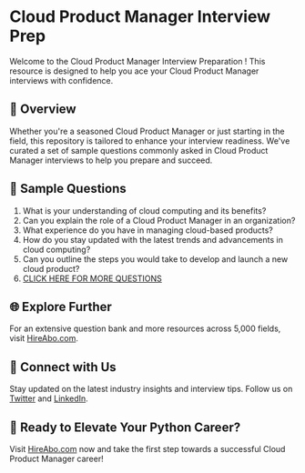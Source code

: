 # Cloud Product Manager Interview Prep

Welcome to the Cloud Product Manager Interview Preparation ! This resource is designed to help you ace your Cloud Product Manager interviews with confidence.

## 🚀 Overview

Whether you're a seasoned Cloud Product Manager or just starting in the field, this repository is tailored to enhance your interview readiness. We've curated a set of sample questions commonly asked in Cloud Product Manager interviews to help you prepare and succeed.

## 📝 Sample Questions

1. What is your understanding of cloud computing and its benefits?
2. Can you explain the role of a Cloud Product Manager in an organization?
3. What experience do you have in managing cloud-based products?
4. How do you stay updated with the latest trends and advancements in cloud computing?
5. Can you outline the steps you would take to develop and launch a new cloud product?
6. [CLICK HERE FOR MORE QUESTIONS](https://hireabo.com/job/0_4_26/Cloud%20Product%20Manager)

## 🌐 Explore Further

For an extensive question bank and more resources across 5,000 fields, visit [HireAbo.com](https://www.hireabo.com).

## 📱 Connect with Us

Stay updated on the latest industry insights and interview tips. Follow us on [Twitter](https://twitter.com/hireabo) and [LinkedIn](https://www.linkedin.com/in/hire-abo-3609972a8/).

## 🚀 Ready to Elevate Your Python Career?

Visit [HireAbo.com](https://www.hireabo.com) now and take the first step towards a successful Cloud Product Manager career!